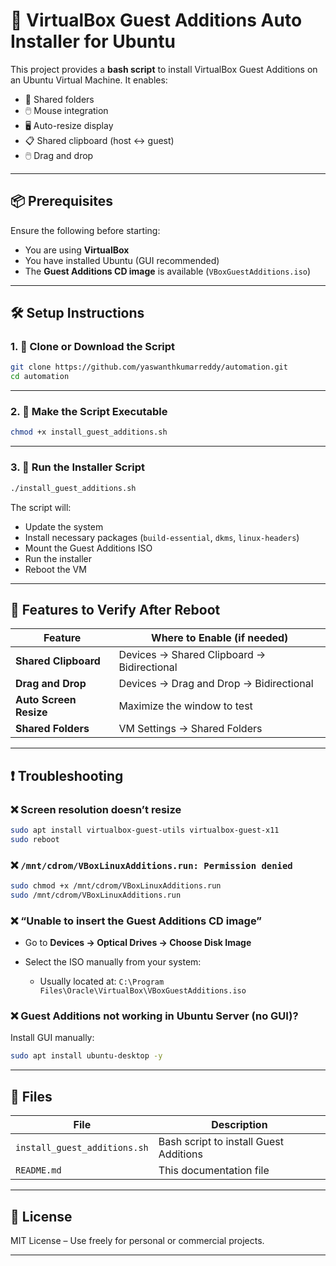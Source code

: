 # 🚀 VirtualBox Guest Additions Auto Installer for Ubuntu

This project provides a **bash script** to install VirtualBox Guest Additions on an Ubuntu Virtual Machine. It enables:

- 📂 Shared folders
- 🖱️ Mouse integration
- 🖥️ Auto-resize display
- 📋 Shared clipboard (host ↔ guest)
- 🖱️ Drag and drop

---

## 📦 Prerequisites

Ensure the following before starting:

- You are using **VirtualBox**
- You have installed Ubuntu (GUI recommended)
- The **Guest Additions CD image** is available (`VBoxGuestAdditions.iso`)

---

## 🛠️ Setup Instructions

### 1. 📁 Clone or Download the Script

```bash
git clone https://github.com/yaswanthkumarreddy/automation.git
cd automation
````

---

### 2. 🧾 Make the Script Executable

```bash
chmod +x install_guest_additions.sh
```

---

### 3. 🚀 Run the Installer Script

```bash
./install_guest_additions.sh
```

The script will:

* Update the system
* Install necessary packages (`build-essential`, `dkms`, `linux-headers`)
* Mount the Guest Additions ISO
* Run the installer
* Reboot the VM

---

## 🧪 Features to Verify After Reboot

| Feature                | Where to Enable (if needed)                |
| ---------------------- | ------------------------------------------ |
| **Shared Clipboard**   | Devices → Shared Clipboard → Bidirectional |
| **Drag and Drop**      | Devices → Drag and Drop → Bidirectional    |
| **Auto Screen Resize** | Maximize the window to test                |
| **Shared Folders**     | VM Settings → Shared Folders               |

---

## ❗ Troubleshooting

### ❌ Screen resolution doesn’t resize

```bash
sudo apt install virtualbox-guest-utils virtualbox-guest-x11
sudo reboot
```

### ❌ `/mnt/cdrom/VBoxLinuxAdditions.run: Permission denied`

```bash
sudo chmod +x /mnt/cdrom/VBoxLinuxAdditions.run
sudo /mnt/cdrom/VBoxLinuxAdditions.run
```

### ❌ “Unable to insert the Guest Additions CD image”

* Go to **Devices → Optical Drives → Choose Disk Image**
* Select the ISO manually from your system:

  * Usually located at:
    `C:\Program Files\Oracle\VirtualBox\VBoxGuestAdditions.iso`

### ❌ Guest Additions not working in Ubuntu Server (no GUI)?

Install GUI manually:

```bash
sudo apt install ubuntu-desktop -y
```

---

## 📁 Files

| File                         | Description                            |
| ---------------------------- | -------------------------------------- |
| `install_guest_additions.sh` | Bash script to install Guest Additions |
| `README.md`                  | This documentation file                |

---

## 📜 License

MIT License – Use freely for personal or commercial projects.

---


